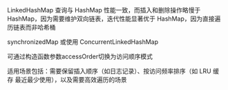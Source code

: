
LinkedHashMap 查询与 HashMap 性能一致，而插入和删除操作略慢于 HashMap，因为需要维护双向链表，迭代性能显著优于 HashMap，因为直接遍历链表而非哈希桶

synchronizedMap  或使用 ConcurrentLinkedHashMap




可通过构造函数参数accessOrder切换为访问顺序模式



适用场景包括：需要保留插入顺序（如日志记录）、按访问频率排序（如 LRU 缓存 最近最少使用），以及需要高效遍历的场景